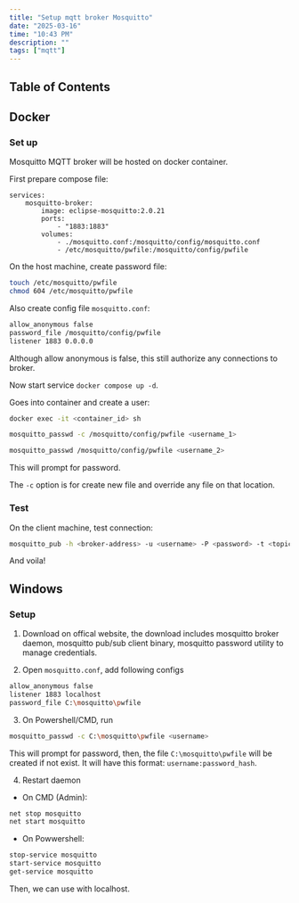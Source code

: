 ```yaml
---
title: "Setup mqtt broker Mosquitto"
date: "2025-03-16"
time: "10:43 PM"
description: ""
tags: ["mqtt"]
---
```


## Table of Contents

## Docker

### Set up

Mosquitto MQTT broker will be hosted on docker container.

First prepare compose file:

```docker
services:
    mosquitto-broker:
        image: eclipse-mosquitto:2.0.21
        ports:
            - "1883:1883"
        volumes:
            - ./mosquitto.conf:/mosquitto/config/mosquitto.conf
            - /etc/mosquitto/pwfile:/mosquitto/config/pwfile
```

On the host machine, create password file:

```bash
touch /etc/mosquitto/pwfile
chmod 604 /etc/mosquitto/pwfile
```

Also create config file `mosquitto.conf`:

```bash
allow_anonymous false
password_file /mosquitto/config/pwfile
listener 1883 0.0.0.0
```

Although allow anonymous is false, this still authorize any connections to broker.

Now start service `docker compose up -d`.

Goes into container and create a user:

```bash
docker exec -it <container_id> sh
```

```sh
mosquitto_passwd -c /mosquitto/config/pwfile <username_1>

mosquitto_passwd /mosquitto/config/pwfile <username_2>
```

This will prompt for password.

The `-c` option is for create new file and override any file on that location.

### Test

On the client machine, test connection:

```bash
mosquitto_pub -h <broker-address> -u <username> -P <password> -t <topic> -m "Hi"
```

And voila!

## Windows

### Setup

1. Download on offical website, the download includes mosquitto broker daemon, mosquitto pub/sub client binary, mosquitto password utility to manage credentials.

2. Open `mosquitto.conf`, add following configs

```bash
allow_anonymous false
listener 1883 localhost
password_file C:\mosquitto\pwfile
```

3. On Powershell/CMD, run

```bash
mosquitto_passwd -c C:\mosquitto\pwfile <username>
```

This will prompt for password, then, the file `C:\mosquitto\pwfile` will be created if not exist. It will have this format: `username:password_hash`.

4. Restart daemon

- On CMD (Admin):

```bash
net stop mosquitto
net start mosquitto
```

- On Powwershell:

```bash
stop-service mosquitto
start-service mosquitto
get-service mosquitto
```

Then, we can use with localhost.
